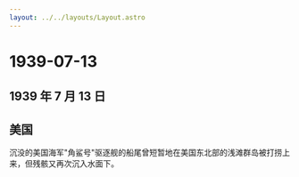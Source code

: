 ```yaml
---
layout: ../../layouts/Layout.astro
---
```


# 1939-07-13

## 1939 年 7 月 13 日

## 美国

沉没的美国海军"角鲨号"驱逐舰的船尾曾短暂地在美国东北部的浅滩群岛被打捞上来，但残骸又再次沉入水面下。
